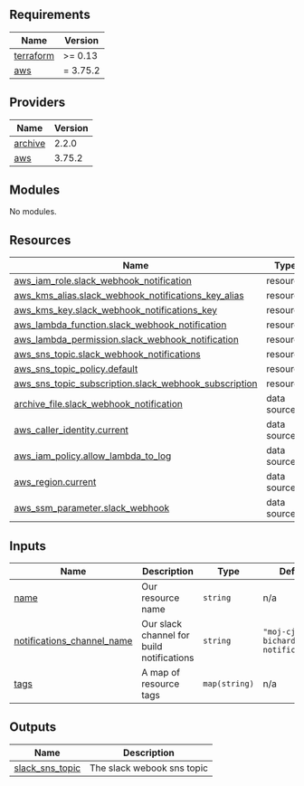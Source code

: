 <!-- BEGIN_TF_DOCS -->
## Requirements

| Name | Version |
|------|---------|
| <a name="requirement_terraform"></a> [terraform](#requirement\_terraform) | >= 0.13 |
| <a name="requirement_aws"></a> [aws](#requirement\_aws) | = 3.75.2 |

## Providers

| Name | Version |
|------|---------|
| <a name="provider_archive"></a> [archive](#provider\_archive) | 2.2.0 |
| <a name="provider_aws"></a> [aws](#provider\_aws) | 3.75.2 |

## Modules

No modules.

## Resources

| Name | Type |
|------|------|
| [aws_iam_role.slack_webhook_notification](https://registry.terraform.io/providers/hashicorp/aws/3.75.2/docs/resources/iam_role) | resource |
| [aws_kms_alias.slack_webhook_notifications_key_alias](https://registry.terraform.io/providers/hashicorp/aws/3.75.2/docs/resources/kms_alias) | resource |
| [aws_kms_key.slack_webhook_notifications_key](https://registry.terraform.io/providers/hashicorp/aws/3.75.2/docs/resources/kms_key) | resource |
| [aws_lambda_function.slack_webhook_notification](https://registry.terraform.io/providers/hashicorp/aws/3.75.2/docs/resources/lambda_function) | resource |
| [aws_lambda_permission.slack_webhook_notification](https://registry.terraform.io/providers/hashicorp/aws/3.75.2/docs/resources/lambda_permission) | resource |
| [aws_sns_topic.slack_webhook_notifications](https://registry.terraform.io/providers/hashicorp/aws/3.75.2/docs/resources/sns_topic) | resource |
| [aws_sns_topic_policy.default](https://registry.terraform.io/providers/hashicorp/aws/3.75.2/docs/resources/sns_topic_policy) | resource |
| [aws_sns_topic_subscription.slack_webhook_subscription](https://registry.terraform.io/providers/hashicorp/aws/3.75.2/docs/resources/sns_topic_subscription) | resource |
| [archive_file.slack_webhook_notification](https://registry.terraform.io/providers/hashicorp/archive/latest/docs/data-sources/file) | data source |
| [aws_caller_identity.current](https://registry.terraform.io/providers/hashicorp/aws/3.75.2/docs/data-sources/caller_identity) | data source |
| [aws_iam_policy.allow_lambda_to_log](https://registry.terraform.io/providers/hashicorp/aws/3.75.2/docs/data-sources/iam_policy) | data source |
| [aws_region.current](https://registry.terraform.io/providers/hashicorp/aws/3.75.2/docs/data-sources/region) | data source |
| [aws_ssm_parameter.slack_webhook](https://registry.terraform.io/providers/hashicorp/aws/3.75.2/docs/data-sources/ssm_parameter) | data source |

## Inputs

| Name | Description | Type | Default | Required |
|------|-------------|------|---------|:--------:|
| <a name="input_name"></a> [name](#input\_name) | Our resource name | `string` | n/a | yes |
| <a name="input_notifications_channel_name"></a> [notifications\_channel\_name](#input\_notifications\_channel\_name) | Our slack channel for build notifications | `string` | `"moj-cjse-bichard-notifications"` | no |
| <a name="input_tags"></a> [tags](#input\_tags) | A map of resource tags | `map(string)` | n/a | yes |

## Outputs

| Name | Description |
|------|-------------|
| <a name="output_slack_sns_topic"></a> [slack\_sns\_topic](#output\_slack\_sns\_topic) | The slack webook sns topic |
<!-- END_TF_DOCS -->
